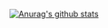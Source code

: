 [![Anurag's github stats](https://github-readme-stats.vercel.app/api?username=SakuraMing)](https://github.com/anuraghazra/github-readme-stats)
